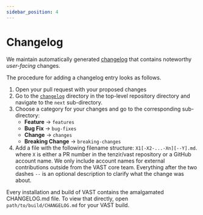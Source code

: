 ```yaml
---
sidebar_position: 4
---
```


# Changelog

We maintain automatically generated [changelog](/changelog) that contains
noteworthy *user-facing* changes.

The procedure for adding a changelog entry looks as follows.

1. Open your pull request with your proposed changes
2. Go to the [`changelog`](https://github.com/tenzir/vast/tree/master/changelog)
   directory in the top-level repository directory and navigate to the
   `next` sub-directory.
3. Choose a category for your changes and go to the corresponding sub-directory:
   - **Feature** → `features`
   - **Bug Fix** → `bug-fixes`
   - **Change** → `changes`
   - **Breaking Change** → `breaking-changes`
4. Add a file with the following filename structure: `X1[-X2-...-Xn][--Y].md`.
   where `X` is either a PR number in the tenzir/vast repository or a GitHub
   account name. We only include account names for external contributions
   outside from the VAST core team. Everything after the two dashes `--` is an
   optional description to clarify what the change was about.

Every installation and build of VAST contains the amalgamated CHANGELOG.md file.
To view that directly, open `path/to/build/CHANGELOG.md` for your VAST build.
